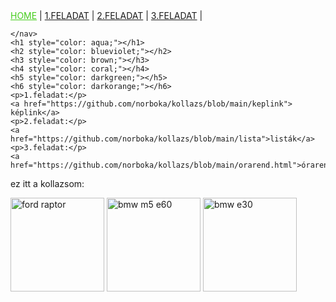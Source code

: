<!DOCTYPE html>
<html lang="hu">
<head>
    <meta charset="UTF-8">
    <meta http-equiv="X-UA-Compatible" content="IE=edge">
    <meta name="viewport" content="width=device-width, initial-scale=1.0">
    <title>HN oldala</title>
     </head>
<body>
    <nav>
        <a href="https://github.com/norboka/kollazs/blob/main/kollazs.md" style="color: rgb(69, 204, 28);">HOME</a> |
        <a href="https://github.com/norboka/kollazs/blob/main/keplink">1.FELADAT</a> |
        <a href="https://github.com/norboka/kollazs/blob/main/lista">2.FELADAT</a> |
        <a href="https://github.com/norboka/kollazs/blob/main/orarend.html">3.FELADAT</a> |
        
    </nav>
    <h1 style="color: aqua;"></h1>
    <h2 style="color: blueviolet;"></h2>
    <h3 style="color: brown;"></h3>
    <h4 style="color: coral;"></h4>
    <h5 style="color: darkgreen;"></h5>
    <h6 style="color: darkorange;"></h6>
    <p>1.feladat:</p>
    <a href="https://github.com/norboka/kollazs/blob/main/keplink"> képlink</a>
    <p>2.feladat:</p>
    <a href="https://github.com/norboka/kollazs/blob/main/lista">listák</a>
    <p>3.feladat:</p>
    <a href="https://github.com/norboka/kollazs/blob/main/orarend.html">órarend</a>
<p>ez itt a kollazsom:</p>
<img src="https://www.ivanics.hu/uploads/menuitems/757/big/2019_ford_ranger_raptor_performance_blue_117.jpg" alt="ford raptor" width="150px" height="150px">
<img src="https://i.ytimg.com/vi/s9-kXuszmiI/maxresdefault.jpg" alt="bmw m5 e60" width="150px" height="150px">
<img src="https://vezess2.p3k.hu/app/uploads/2020/04/8877b9cd-b253-49a3-bfec-e94c2b1d40fa-700x467.png" alt="bmw e30" width="150px" height="150px">
</body>
</html>
